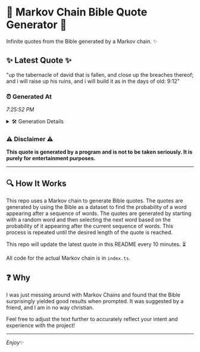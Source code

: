 # 📖 Markov Chain Bible Quote Generator 📖

Infinite quotes from the Bible generated by a Markov chain. ✨

## ✨ Latest Quote ✨
"up the tabernacle of david that is fallen, and close up the breaches thereof; and i will raise up his ruins, and i will build it as in the days of old: 9:12"

### ⏰ Generated At
*7:25:52 PM*

<details>
    <summary>🛠️ Generation Details</summary>
    <p>
        <strong>🌱 Seed:</strong> up<br>
        <strong>🔄 Iterations:</strong> 32<br>
        <strong>📜 Context History:</strong><br>[ up ]: the<br>[ up, the ]: tabernacle<br>[ up, the, tabernacle ]: of<br>[ up, the, tabernacle, of ]: david<br>[ up, the, tabernacle, of, david ]: that<br>[ up, the, tabernacle, of, david, that ]: is<br>[ the, tabernacle, of, david, that, is ]: fallen,<br>[ tabernacle, of, david, that, is, fallen, ]: and<br>[ of, david, that, is, fallen,, and ]: close<br>[ david, that, is, fallen,, and, close ]: up<br>[ that, is, fallen,, and, close, up ]: the<br>[ is, fallen,, and, close, up, the ]: breaches<br>[ fallen,, and, close, up, the, breaches ]: thereof;<br>[ and, close, up, the, breaches, thereof; ]: and<br>[ close, up, the, breaches, thereof;, and ]: i<br>[ up, the, breaches, thereof;, and, i ]: will<br>[ the, breaches, thereof;, and, i, will ]: raise<br>[ breaches, thereof;, and, i, will, raise ]: up<br>[ thereof;, and, i, will, raise, up ]: his<br>[ and, i, will, raise, up, his ]: ruins,<br>[ i, will, raise, up, his, ruins, ]: and<br>[ will, raise, up, his, ruins,, and ]: i<br>[ raise, up, his, ruins,, and, i ]: will<br>[ up, his, ruins,, and, i, will ]: build<br>[ his, ruins,, and, i, will, build ]: it<br>[ ruins,, and, i, will, build, it ]: as<br>[ and, i, will, build, it, as ]: in<br>[ i, will, build, it, as, in ]: the<br>[ will, build, it, as, in, the ]: days<br>[ build, it, as, in, the, days ]: of<br>[ it, as, in, the, days, of ]: old:<br>[ as, in, the, days, of, old: ]: 9:12<br>
    </p>
</details>

### ⚠️ Disclaimer ⚠️
**This quote is generated by a program and is not to be taken seriously. It is purely for entertainment purposes.**

---

## 🔍 How It Works

This repo uses a Markov chain to generate Bible quotes. The quotes are generated by using the Bible as a dataset to find the probability of a word appearing after a sequence of words. The quotes are generated by starting with a random word and then selecting the next word based on the probability of it appearing after the current sequence of words. This process is repeated until the desired length of the quote is reached.

This repo will update the latest quote in this README every 10 minutes. ⏳

All code for the actual Markov chain is in `index.ts`.

## ❓ Why

I was just messing around with Markov Chains and found that the Bible surprisingly yielded good results when prompted. 
It was suggested by a friend, and I am in no way christian.

Feel free to adjust the text further to accurately reflect your intent and experience with the project!

---

*Enjoy*✨
